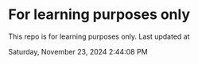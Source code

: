 # For learning purposes only
This repo is for learning purposes only.
Last updated at

Saturday, November 23, 2024 2:44:08 PM

